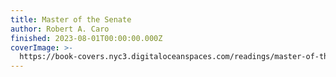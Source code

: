 ```yaml
---
title: Master of the Senate
author: Robert A. Caro
finished: 2023-08-01T00:00:00.000Z
coverImage: >-
  https://book-covers.nyc3.digitaloceanspaces.com/readings/master-of-the-senate-01.jpg
---
```

